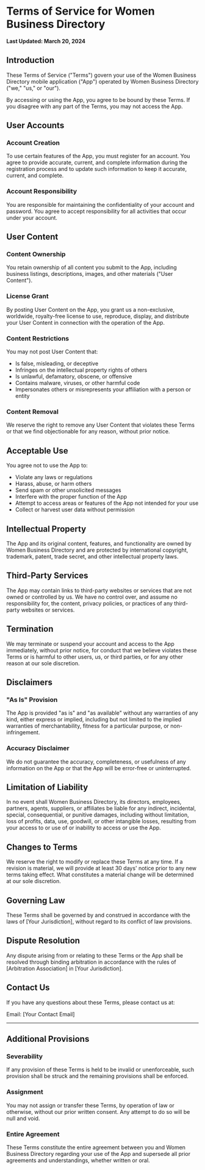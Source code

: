 # Terms of Service for Women Business Directory

**Last Updated: March 20, 2024**

## Introduction

These Terms of Service ("Terms") govern your use of the Women Business Directory mobile application ("App") operated by Women Business Directory ("we," "us," or "our").

By accessing or using the App, you agree to be bound by these Terms. If you disagree with any part of the Terms, you may not access the App.

## User Accounts

### Account Creation
To use certain features of the App, you must register for an account. You agree to provide accurate, current, and complete information during the registration process and to update such information to keep it accurate, current, and complete.

### Account Responsibility
You are responsible for maintaining the confidentiality of your account and password. You agree to accept responsibility for all activities that occur under your account.

## User Content

### Content Ownership
You retain ownership of all content you submit to the App, including business listings, descriptions, images, and other materials ("User Content").

### License Grant
By posting User Content on the App, you grant us a non-exclusive, worldwide, royalty-free license to use, reproduce, display, and distribute your User Content in connection with the operation of the App.

### Content Restrictions
You may not post User Content that:
- Is false, misleading, or deceptive
- Infringes on the intellectual property rights of others
- Is unlawful, defamatory, obscene, or offensive
- Contains malware, viruses, or other harmful code
- Impersonates others or misrepresents your affiliation with a person or entity

### Content Removal
We reserve the right to remove any User Content that violates these Terms or that we find objectionable for any reason, without prior notice.

## Acceptable Use

You agree not to use the App to:
- Violate any laws or regulations
- Harass, abuse, or harm others
- Send spam or other unsolicited messages
- Interfere with the proper function of the App
- Attempt to access areas or features of the App not intended for your use
- Collect or harvest user data without permission

## Intellectual Property

The App and its original content, features, and functionality are owned by Women Business Directory and are protected by international copyright, trademark, patent, trade secret, and other intellectual property laws.

## Third-Party Services

The App may contain links to third-party websites or services that are not owned or controlled by us. We have no control over, and assume no responsibility for, the content, privacy policies, or practices of any third-party websites or services.

## Termination

We may terminate or suspend your account and access to the App immediately, without prior notice, for conduct that we believe violates these Terms or is harmful to other users, us, or third parties, or for any other reason at our sole discretion.

## Disclaimers

### "As Is" Provision
The App is provided "as is" and "as available" without any warranties of any kind, either express or implied, including but not limited to the implied warranties of merchantability, fitness for a particular purpose, or non-infringement.

### Accuracy Disclaimer
We do not guarantee the accuracy, completeness, or usefulness of any information on the App or that the App will be error-free or uninterrupted.

## Limitation of Liability

In no event shall Women Business Directory, its directors, employees, partners, agents, suppliers, or affiliates be liable for any indirect, incidental, special, consequential, or punitive damages, including without limitation, loss of profits, data, use, goodwill, or other intangible losses, resulting from your access to or use of or inability to access or use the App.

## Changes to Terms

We reserve the right to modify or replace these Terms at any time. If a revision is material, we will provide at least 30 days' notice prior to any new terms taking effect. What constitutes a material change will be determined at our sole discretion.

## Governing Law

These Terms shall be governed by and construed in accordance with the laws of [Your Jurisdiction], without regard to its conflict of law provisions.

## Dispute Resolution

Any dispute arising from or relating to these Terms or the App shall be resolved through binding arbitration in accordance with the rules of [Arbitration Association] in [Your Jurisdiction].

## Contact Us

If you have any questions about these Terms, please contact us at:

Email: [Your Contact Email]

---

## Additional Provisions

### Severability
If any provision of these Terms is held to be invalid or unenforceable, such provision shall be struck and the remaining provisions shall be enforced.

### Assignment
You may not assign or transfer these Terms, by operation of law or otherwise, without our prior written consent. Any attempt to do so will be null and void.

### Entire Agreement
These Terms constitute the entire agreement between you and Women Business Directory regarding your use of the App and supersede all prior agreements and understandings, whether written or oral.
